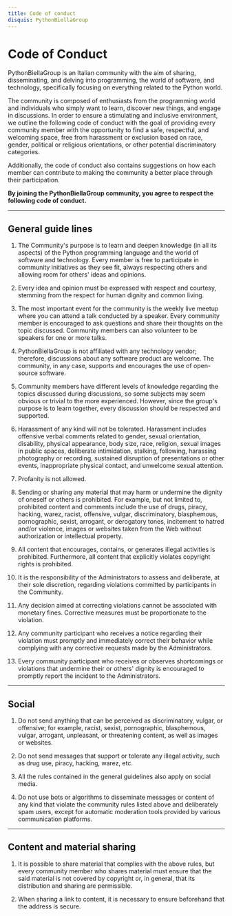 ```yaml
---
title: Code of conduct
disquis: PythonBiellaGroup
---
```


# Code of Conduct

PythonBiellaGroup is an Italian community with the aim of sharing, disseminating, and delving into programming, the world of software, and technology, specifically focusing on everything related to the Python world.

The community is composed of enthusiasts from the programming world and individuals who simply want to learn, discover new things, and engage in discussions. In order to ensure a stimulating and inclusive environment, we outline the following code of conduct with the goal of providing every community member with the opportunity to find a safe, respectful, and welcoming space, free from harassment or exclusion based on race, gender, political or religious orientations, or other potential discriminatory categories.

Additionally, the code of conduct also contains suggestions on how each member can contribute to making the community a better place through their participation.

**By joining the PythonBiellaGroup community, you agree to respect the following code of conduct.**

---

## General guide lines

1. The Community's purpose is to learn and deepen knowledge (in all its aspects) of the Python programming language and the world of software and technology. Every member is free to participate in community initiatives as they see fit, always respecting others and allowing room for others' ideas and opinions.

2. Every idea and opinion must be expressed with respect and courtesy, stemming from the respect for human dignity and common living.

3. The most important event for the community is the weekly live meetup where you can attend a talk conducted by a speaker. Every community member is encouraged to ask questions and share their thoughts on the topic discussed. Community members can also volunteer to be speakers for one or more talks.

4. PythonBiellaGroup is not affiliated with any technology vendor; therefore, discussions about any software product are welcome. The community, in any case, supports and encourages the use of open-source software.

5. Community members have different levels of knowledge regarding the topics discussed during discussions, so some subjects may seem obvious or trivial to the more experienced. However, since the group's purpose is to learn together, every discussion should be respected and supported.

6. Harassment of any kind will not be tolerated. Harassment includes offensive verbal comments related to gender, sexual orientation, disability, physical appearance, body size, race, religion, sexual images in public spaces, deliberate intimidation, stalking, following, harassing photography or recording, sustained disruption of presentations or other events, inappropriate physical contact, and unwelcome sexual attention.

7. Profanity is not allowed.

8. Sending or sharing any material that may harm or undermine the dignity of oneself or others is prohibited. For example, but not limited to, prohibited content and comments include the use of drugs, piracy, hacking, warez, racist, offensive, vulgar, discriminatory, blasphemous, pornographic, sexist, arrogant, or derogatory tones, incitement to hatred and/or violence, images or websites taken from the Web without authorization or intellectual property.

9. All content that encourages, contains, or generates illegal activities is prohibited. Furthermore, all content that explicitly violates copyright rights is prohibited.

10. It is the responsibility of the Administrators to assess and deliberate, at their sole discretion, regarding violations committed by participants in the Community.

11. Any decision aimed at correcting violations cannot be associated with monetary fines. Corrective measures must be proportionate to the violation.

12. Any community participant who receives a notice regarding their violation must promptly and immediately correct their behavior while complying with any corrective requests made by the Administrators.

13. Every community participant who receives or observes shortcomings or violations that undermine their or others' dignity is encouraged to promptly report the incident to the Administrators.

---
## Social

1. Do not send anything that can be perceived as discriminatory, vulgar, or offensive; for example, racist, sexist, pornographic, blasphemous, vulgar, arrogant, unpleasant, or threatening content, as well as images or websites.

2. Do not send messages that support or tolerate any illegal activity, such as drug use, piracy, hacking, warez, etc.

3. All the rules contained in the general guidelines also apply on social media.

4. Do not use bots or algorithms to disseminate messages or content of any kind that violate the community rules listed above and deliberately spam users, except for automatic moderation tools provided by various communication platforms.

---
## Content and material sharing

1. It is possible to share material that complies with the above rules, but every community member who shares material must ensure that the said material is not covered by copyright or, in general, that its distribution and sharing are permissible.

2. When sharing a link to content, it is necessary to ensure beforehand that the address is secure.
